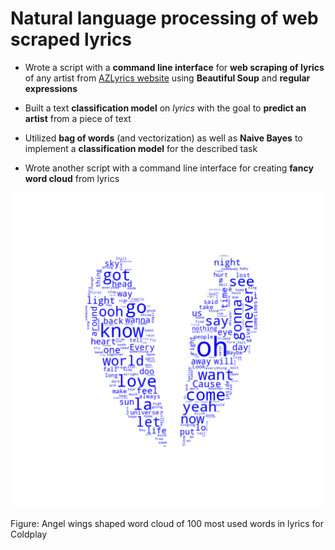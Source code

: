 # Natural language processing of web scraped lyrics

- Wrote a script with a **command line interface** for **web scraping of lyrics** of any artist from [AZLyrics website](https://www.azlyrics.com/) using **Beautiful Soup** and **regular expressions**

- Built a text **classification model** on *lyrics* with the goal to **predict an artist** from a piece of text

- Utilized **bag of words** (and vectorization) as well as **Naive Bayes** to implement a **classification model** for the described task

- Wrote another script with a command line interface for creating **fancy word cloud** from lyrics

![word cloud](./figures/coldplay.png)

Figure: Angel wings shaped word cloud of 100 most used words in lyrics for Coldplay


